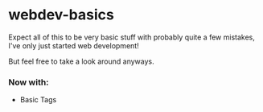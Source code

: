 # webdev-basics
Expect all of this to be very basic stuff with probably quite a few mistakes, I've only just started web development!

But feel free to take a look around anyways.

### Now with:
* Basic Tags

